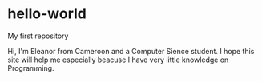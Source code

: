 # hello-world
My first repository

Hi, I'm Eleanor from Cameroon and a Computer Sience student.
I hope this site will help me especially beacuse I have very little knowledge on Programming.

